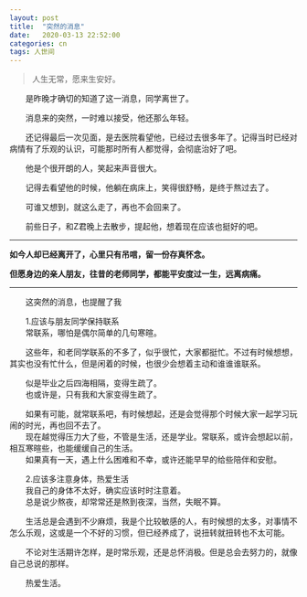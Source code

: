 ```yaml
---
layout: post
title:  "突然的消息"
date:   2020-03-13 22:52:00
categories: cn
tags: 人世间
---
```



>人生无常，愿来生安好。

&emsp;&emsp;是昨晚才确切的知道了这一消息，同学离世了。

&emsp;&emsp;消息来的突然，一时难以接受，他还那么年轻。

&emsp;&emsp;还记得最后一次见面，是去医院看望他，已经过去很多年了。记得当时已经对病情有了乐观的认识，可能那时所有人都觉得，会彻底治好了吧。

&emsp;&emsp;他是个很开朗的人，笑起来声音很大。

&emsp;&emsp;记得去看望他的时候，他躺在病床上，笑得很舒畅，是终于熬过去了。

&emsp;&emsp;可谁又想到，就这么走了，再也不会回来了。

&emsp;&emsp;前些日子，和Z君晚上去散步，提起他，想着现在应该也挺好的吧。

-----

**如今人却已经离开了，心里只有吊唁，留一份存真怀念。**

**但愿身边的亲人朋友，往昔的老师同学，都能平安度过一生，远离病痛。**

----------

&emsp;&emsp;这突然的消息，也提醒了我<br>

&emsp;&emsp;1.应该与朋友同学保持联系<br>
&emsp;&emsp;常联系，哪怕是偶尔简单的几句寒暄。<br>

&emsp;&emsp;这些年，和老同学联系的不多了，似乎很忙，大家都挺忙。不过有时候想想，其实也没有忙什么，但是闲着的时候，也很少会想着主动和谁谁谁联系。<br>

&emsp;&emsp;似是毕业之后四海相隔，变得生疏了。<br>
&emsp;&emsp;也或许是，只有我和大家变得生疏了。<br>

&emsp;&emsp;如果有可能，就常联系吧，有时候想起，还是会觉得那个时候大家一起学习玩闹的时光，再也回不去了。<br>
&emsp;&emsp;现在越觉得压力大了些，不管是生活，还是学业。常联系，或许会想起以前，相互寒暄些，也能缓缓自己的生活。<br>
&emsp;&emsp;如果真有一天，遇上什么困难和不幸，或许还能早早的给些陪伴和安慰。<br>

&emsp;&emsp;2.应该多注意身体，热爱生活<br>
&emsp;&emsp;我自己的身体不太好，确实应该时时注意着。<br>
&emsp;&emsp;总是说少熬夜，却常常还是熬到夜深，当然，失眠不算。<br>

&emsp;&emsp;生活总是会遇到不少麻烦，我是个比较敏感的人，有时候想的太多，对事情不怎么乐观，这或是一个不好的习惯，但已经养成了，说扭转就扭转也不太可能。<br>

&emsp;&emsp;不论对生活期许怎样，是时常乐观，还是总怀消极。但是总会去努力的，就像自己总说的那样。<br>

&emsp;&emsp;热爱生活。<br>
